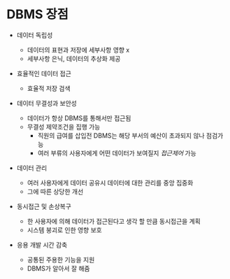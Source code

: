 # DBMS 장점
* 데이터 독립성
    - 데이터의 표현과 저장에 세부사항 영향 x
    - 세부사항 은닉, 데이터의 추상화 제공

* 효율적인 데이터 접근
    - 효율적 저장 검색
* 데이터 무결성과 보안성
    - 데이터가 항상 DBMS를 통해서만 접근됨
    - 무결성 제약조건을 집행 가능
        + 직원의 급여를 삽입전 DBMS는 해당 부서의 예산이 초과되지 않나 점검가능
        + 여러 부류의 사용자에게 어떤 데이터가 보여질지 *접근제어* 가능
* 데이터 관리
    - 여러 사용자에게 데이터 공유시 데이터에 대한 관리를 중앙 집중화 
    - 그에 따른 상당한 개선
* 동시접근 및 손상복구 
    - 한 사용자에 의해 데이터가 접근된다고 생각 할 만큼 동시접근을 계획
    - 시스템 붕괴로 인한 영향 보호
* 응용 개발 시간 감축
    - 공통된 주용한 기능을 지원
    - DBMS가 알아서 잘 해줌

